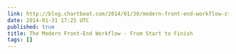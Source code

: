 ```yaml
---
link: http://blog.chartbeat.com/2014/01/30/modern-front-end-workflow-start-finish/
date: 2014-01-31 17:25 UTC
published: true
title: The Modern Front-End Workflow - From Start to Finish
tags: []
---
```



